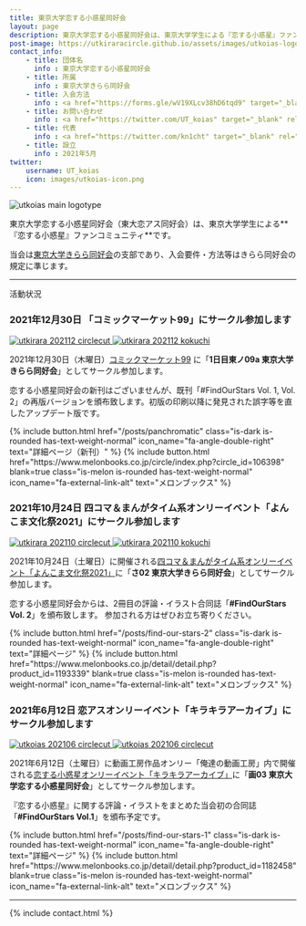 ```yaml
---
title: 東京大学恋する小惑星同好会
layout: page
description: 東京大学恋する小惑星同好会は、東京大学学生による『恋する小惑星』ファンコミュニティです。当会は東京大学きらら同好会の支部として運営されています。
post-image: https://utkiraracircle.github.io/assets/images/utkoias-logotype.png
contact_info:
    - title: 団体名
      info : 東京大学恋する小惑星同好会
    - title: 所属
      info : 東京大学きらら同好会
    - title: 入会方法
      info : <a href="https://forms.gle/wV19XLcv38hD6tqd9" target="_blank" rel="noopener noreferrer">入会申請フォーム</a>（ECCSアカウントでアクセスしてください）
    - title: お問い合わせ
      info : <a href="https://twitter.com/UT_koias" target="_blank" rel="noopener noreferrer">公式Twitterアカウント</a>
    - title: 代表
      info : <a href="https://twitter.com/kn1cht" target="_blank" rel="noopener noreferrer">kn1cht</a>
    - title: 設立
      info : 2021年5月
twitter:
    username: UT_koias
    icon: images/utkoias-icon.png
---
```


<p class="columns" style="margin:10px 0">
    <img src="assets/images/utkoias-logotype.png" alt="utkoias main logotype" class="column is-one-third">
</p>

東京大学恋する小惑星同好会（東大恋アス同好会）は、東京大学学生による**『恋する小惑星』ファンコミュニティ**です。

当会は[東京大学きらら同好会](/)の支部であり、入会要件・方法等はきらら同好会の規定に準じます。

---

<div class="section has-text-centered">
    <p class="subtitle is-uppercase has-text-weight-semibold">活動状況</p>
</div>

### 2021年12月30日 「コミックマーケット99」にサークル参加します

<p class="columns" style="margin:10px 0">
    <a href="assets/images/utkirara-202112-circlecut.png" data-lightbox="20211230" class="column is-3-desktop is-half-tablet">
        <img src="assets/images/utkirara-202112-circlecut.png" alt="utkirara 202112 circlecut" >
    </a>
    <a href="assets/images/utkirara-202112-oshinagaki.jpg" data-lightbox="20211230" class="column is-2-desktop is-half-tablet">
        <img src="assets/images/utkirara-202112-oshinagaki.jpg" alt="utkirara 202112 kokuchi" >
    </a>
</p>

2021年12月30日（木曜日）[コミックマーケット99](https://www.comiket.co.jp/info-a/C99A/C99ANotice2.html) に「**1日目東ノ09a 東京大学きらら同好会**」としてサークル参加します。

恋する小惑星同好会の新刊はございませんが、既刊「#FindOurStars Vol. 1, Vol. 2」の再版バージョンを頒布致します。初版の印刷以降に発見された誤字等を直したアップデート版です。

<div class="columns is-centered is-multiline">
    {% include button.html
       href="/posts/panchromatic"
       class="is-dark is-rounded has-text-weight-normal"
       icon_name="fa-angle-double-right"
       text="詳細ページ（新刊）" %}
    {% include button.html
       href="https://www.melonbooks.co.jp/circle/index.php?circle_id=106398"
       blank=true
       class="is-melon is-rounded has-text-weight-normal"
       icon_name="fa-external-link-alt"
       text="メロンブックス" %}
</div>

### 2021年10月24日 四コマ＆まんがタイム系オンリーイベント「よんこま文化祭2021」にサークル参加します

<p class="columns" style="margin:10px 0">
    <a href="assets/images/utkirara-202110-circlecut.jpg" data-lightbox="20211024" class="column is-3-desktop is-half-tablet">
        <img src="assets/images/utkirara-202110-circlecut.jpg" alt="utkirara 202110 circlecut" >
    </a>
    <a href="assets/images/utkirara-202110-kokuchi.jpg" data-lightbox="20211024" class="column is-2-desktop is-half-tablet">
        <img src="assets/images/utkirara-202110-kokuchi.jpg" alt="utkirara 202110 kokuchi" >
    </a>
</p>

2021年10月24日（土曜日）に開催される[四コマ＆まんがタイム系オンリーイベント「よんこま文化祭2021」](https://www.yonkoma.info/p/index2021.html)に「**さ02 東京大学きらら同好会**」としてサークル参加します。

恋する小惑星同好会からは、2冊目の評論・イラスト合同誌「**#FindOurStars Vol. 2**」を頒布致します。
参加される方はぜひお立ち寄りください。

<div class="columns is-centered is-multiline">
    {% include button.html
       href="/posts/find-our-stars-2"
       class="is-dark is-rounded has-text-weight-normal"
       icon_name="fa-angle-double-right"
       text="詳細ページ" %}
    {% include button.html
       href="https://www.melonbooks.co.jp/detail/detail.php?product_id=1193339"
       blank=true
       class="is-melon is-rounded has-text-weight-normal"
       icon_name="fa-external-link-alt"
       text="メロンブックス" %}
</div>

### 2021年6月12日 恋アスオンリーイベント「キラキラアーカイブ」にサークル参加します

<p class="columns" style="margin:10px 0">
    <a href="assets/images/utkoias-202106-circlecut.jpg" data-lightbox="20210612" class="column is-3-desktop is-half-tablet">
        <img src="assets/images/utkoias-202106-circlecut.jpg" alt="utkoias 202106 circlecut" >
    </a>
    <a href="assets/images/find-our-stars-1/main.jpg" data-lightbox="20210612" class="column is-4-desktop is-half-tablet">
        <img src="assets/images/find-our-stars-1/main.jpg" alt="utkoias 202106 circlecut">
    </a>
</p>

2021年6月12日（土曜日）に動画工房作品オンリー「俺達の動画工房」内で開催される[恋する小惑星オンリーイベント「キラキラアーカイブ」](http://project-d.biz/douga/)に「**画03 東京大学恋する小惑星同好会**」としてサークル参加します。

『恋する小惑星』に関する評論・イラストをまとめた当会初の合同誌「**#FindOurStars Vol.1**」を頒布予定です。

<div class="columns is-centered is-multiline">
    {% include button.html
       href="/posts/find-our-stars-1"
       class="is-dark is-rounded has-text-weight-normal"
       icon_name="fa-angle-double-right"
       text="詳細ページ" %}
    {% include button.html
       href="https://www.melonbooks.co.jp/detail/detail.php?product_id=1182458"
       blank=true
       class="is-melon is-rounded has-text-weight-normal"
       icon_name="fa-external-link-alt"
       text="メロンブックス" %}
    <!-- {% include button.html
       href="https://utkiraracircle.booth.pm/items/3034447"
       blank=true
       class="is-booth is-rounded has-text-weight-normal"
       icon_name="fa-external-link-alt"
       text="booth（完売しました）" %} -->
</div>


---

{% include contact.html %}
